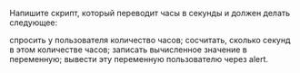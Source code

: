 Напишите скрипт, который переводит часы в секунды и должен делать следующее:

спросить у пользователя количество часов;
сосчитать, сколько секунд в этом количестве часов;
записать вычисленное значение в переменную;
вывести эту переменную пользователю через alert.
